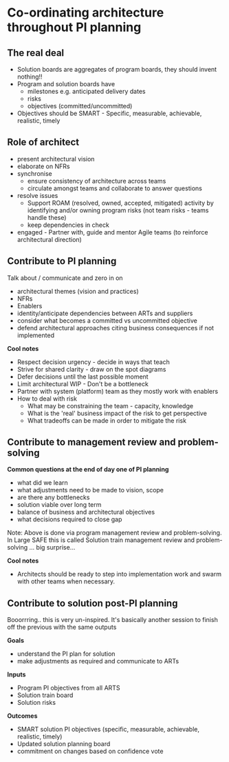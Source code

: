 # Co-ordinating architecture throughout PI planning

## The real deal
* Solution boards are aggregates of program boards, they should invent nothing!!
* Program and solution boards have
  * milestones e.g. anticipated delivery dates
  * risks
  * objectives (committed/uncommitted)
* Objectives should be SMART - Specific, measurable, achievable, realistic, timely

## Role of architect
* present architectural vision
* elaborate on NFRs
* synchronise
  * ensure consistency of architecture across teams
  * circulate amongst teams and collaborate to answer questions
* resolve issues
  * Support ROAM (resolved, owned, accepted, mitigated) activity by identifying and/or owning program risks (not team risks - teams handle these)
  * keep dependencies in check
* engaged - Partner with, guide and mentor Agile teams (to reinforce architectural direction)

## Contribute to PI planning
Talk about / communicate and zero in on
* architectural themes (vision and practices)
* NFRs
* Enablers
* identity/anticipate dependencies between ARTs and suppliers
* consider what becomes a committed vs uncommitted objective
* defend architectural approaches citing business consequences if not implemented

**Cool notes**
* Respect decision urgency - decide in ways that teach
* Strive for shared clarity - draw on the spot diagrams
* Defer decisions until the last possible moment
* Limit architectural WIP - Don't be a bottleneck
* Partner with system (platform) team as they mostly work with enablers
* How to deal with risk
  * What may be constraining the team - capacity, knowledge
  * What is the 'real' business impact of the risk to get perspective
  * What tradeoffs can be made in order to mitigate the risk

## Contribute to management review and problem-solving
**Common questions at the end of day one of PI planning**
* what did we learn
* what adjustments need to be made to vision, scope
* are there any bottlenecks
* solution viable over long term
* balance of business and architectural objectives
* what decisions required to close gap

Note: Above is done via program management review and problem-solving. In Large SAFE this is called 
Solution train management review and problem-solving ... big surprise...

**Cool notes**
* Architects should be ready to step into implementation work and swarm with other teams when necessary.

## Contribute to solution post-PI planning
Booorrring.. this is very un-inspired. It's basically another session to finish off the previous with the same outputs

**Goals**
* understand the PI plan for solution
* make adjustments as required and communicate to ARTs

**Inputs**
* Program PI objectives from all ARTS
* Solution train board
* Solution risks

**Outcomes**
* SMART solution PI objectives (specific, measurable, achievable, realistic, timely)
* Updated solution planning board
* commitment on changes based on confidence vote